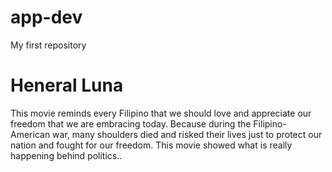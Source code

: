 # app-dev
My first repository
# Heneral Luna
<p> This movie reminds every Filipino that we should love and appreciate our freedom that we are embracing today. Because during the Filipino-American war, many shoulders died and risked their lives just to protect our nation and fought for our freedom. This movie showed what is really happening behind politics..<br>
 
